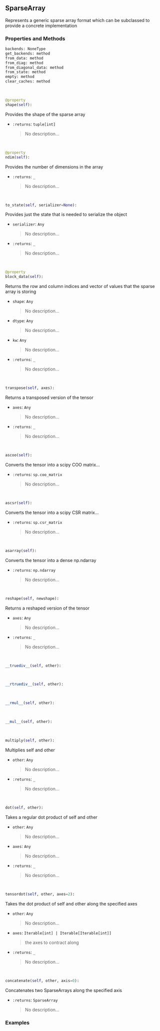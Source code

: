 ## <a id="McUtils.Numputils.Sparse.SparseArray">SparseArray</a>
Represents a generic sparse array format
which can be subclassed to provide a concrete implementation

### Properties and Methods
```python
backends: NoneType
get_backends: method
from_data: method
from_diag: method
from_diagonal_data: method
from_state: method
empty: method
clear_caches: method
```
<a id="McUtils.Numputils.Sparse.SparseArray.shape" class="docs-object-method">&nbsp;</a>
```python
@property
shape(self): 
```
Provides the shape of the sparse array
- `:returns`: `tuple[int]`
    >No description...

<a id="McUtils.Numputils.Sparse.SparseArray.ndim" class="docs-object-method">&nbsp;</a>
```python
@property
ndim(self): 
```
Provides the number of dimensions in the array
- `:returns`: `_`
    >No description...

<a id="McUtils.Numputils.Sparse.SparseArray.to_state" class="docs-object-method">&nbsp;</a>
```python
to_state(self, serializer=None): 
```
Provides just the state that is needed to
        serialize the object
- `serializer`: `Any`
    >No description...
- `:returns`: `_`
    >No description...

<a id="McUtils.Numputils.Sparse.SparseArray.block_data" class="docs-object-method">&nbsp;</a>
```python
@property
block_data(self): 
```
Returns the row and column indices and vector of
        values that the sparse array is storing
- `shape`: `Any`
    >No description...
- `dtype`: `Any`
    >No description...
- `kw`: `Any`
    >No description...
- `:returns`: `_`
    >No description...

<a id="McUtils.Numputils.Sparse.SparseArray.transpose" class="docs-object-method">&nbsp;</a>
```python
transpose(self, axes): 
```
Returns a transposed version of the tensor
- `axes`: `Any`
    >No description...
- `:returns`: `_`
    >No description...

<a id="McUtils.Numputils.Sparse.SparseArray.ascoo" class="docs-object-method">&nbsp;</a>
```python
ascoo(self): 
```
Converts the tensor into a scipy COO matrix...
- `:returns`: `sp.coo_matrix`
    >No description...

<a id="McUtils.Numputils.Sparse.SparseArray.ascsr" class="docs-object-method">&nbsp;</a>
```python
ascsr(self): 
```
Converts the tensor into a scipy CSR matrix...
- `:returns`: `sp.csr_matrix`
    >No description...

<a id="McUtils.Numputils.Sparse.SparseArray.asarray" class="docs-object-method">&nbsp;</a>
```python
asarray(self): 
```
Converts the tensor into a dense np.ndarray
- `:returns`: `np.ndarray`
    >No description...

<a id="McUtils.Numputils.Sparse.SparseArray.reshape" class="docs-object-method">&nbsp;</a>
```python
reshape(self, newshape): 
```
Returns a reshaped version of the tensor
- `axes`: `Any`
    >No description...
- `:returns`: `_`
    >No description...

<a id="McUtils.Numputils.Sparse.SparseArray.__truediv__" class="docs-object-method">&nbsp;</a>
```python
__truediv__(self, other): 
```

<a id="McUtils.Numputils.Sparse.SparseArray.__rtruediv__" class="docs-object-method">&nbsp;</a>
```python
__rtruediv__(self, other): 
```

<a id="McUtils.Numputils.Sparse.SparseArray.__rmul__" class="docs-object-method">&nbsp;</a>
```python
__rmul__(self, other): 
```

<a id="McUtils.Numputils.Sparse.SparseArray.__mul__" class="docs-object-method">&nbsp;</a>
```python
__mul__(self, other): 
```

<a id="McUtils.Numputils.Sparse.SparseArray.multiply" class="docs-object-method">&nbsp;</a>
```python
multiply(self, other): 
```
Multiplies self and other
- `other`: `Any`
    >No description...
- `:returns`: `_`
    >No description...

<a id="McUtils.Numputils.Sparse.SparseArray.dot" class="docs-object-method">&nbsp;</a>
```python
dot(self, other): 
```
Takes a regular dot product of self and other
- `other`: `Any`
    >No description...
- `axes`: `Any`
    >No description...
- `:returns`: `_`
    >No description...

<a id="McUtils.Numputils.Sparse.SparseArray.tensordot" class="docs-object-method">&nbsp;</a>
```python
tensordot(self, other, axes=2): 
```
Takes the dot product of self and other along the specified axes
- `other`: `Any`
    >No description...
- `axes`: `Iterable[int] | Iterable[Iterable[int]]`
    >the axes to contract along
- `:returns`: `_`
    >No description...

<a id="McUtils.Numputils.Sparse.SparseArray.concatenate" class="docs-object-method">&nbsp;</a>
```python
concatenate(self, other, axis=0): 
```
Concatenates two SparseArrays along the specified axis
- `:returns`: `SparseArray`
    >No description...

### Examples


